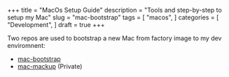 +++
title = "MacOs Setup Guide"
description = "Tools and step-by-step to setup my Mac"
slug = "mac-bootstrap"
tags = [
    "macos",
]
categories = [
    "Development",
]
draft = true
+++

Two repos are used to bootstrap a new Mac from factory image to my dev enviromnent:

* [mac-bootstrap](https://github.com/gtalarico/mac-bootstrap)
* [mac-mackup](https://github.com/gtalarico/mac-mackup) (Private)
